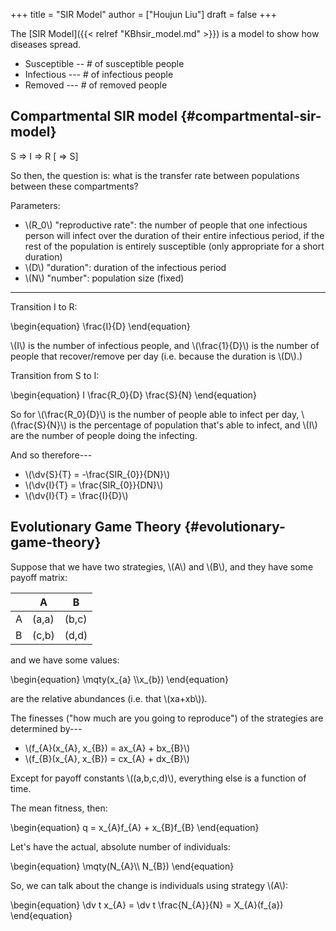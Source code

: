 +++
title = "SIR Model"
author = ["Houjun Liu"]
draft = false
+++

The [SIR Model]({{< relref "KBhsir_model.md" >}}) is a model to show how diseases spread.

-   Susceptible -- # of susceptible people
-   Infectious --- # of infectious people
-   Removed --- # of removed people


## Compartmental SIR model {#compartmental-sir-model}

S =&gt; I =&gt; R [ =&gt; S]

So then, the question is: what is the transfer rate between populations between these compartments?

Parameters:

-   \\(R\_0\\) "reproductive rate": the number of people that one infectious person will infect over the duration of their entire infectious period, if the rest of the population is entirely susceptible (only appropriate for a short duration)
-   \\(D\\) "duration": duration of the infectious period
-   \\(N\\) "number": population size (fixed)

---

Transition I to R:

\begin{equation}
\frac{I}{D}
\end{equation}

\\(I\\) is the number of infectious people, and \\(\frac{1}{D}\\) is the number of people that recover/remove per day (i.e. because the duration is \\(D\\).)

Transition from S to I:

\begin{equation}
I \frac{R\_0}{D} \frac{S}{N}
\end{equation}

So for \\(\frac{R\_0}{D}\\) is the number of people able to infect per day, \\(\frac{S}{N}\\) is the percentage of population that's able to infect, and \\(I\\) are the number of people doing the infecting.

And so therefore---

-   \\(\dv{S}{T} = -\frac{SIR\_{0}}{DN}\\)
-   \\(\dv{I}{T} = \frac{SIR\_{0}}{DN}\\)
-   \\(\dv{I}{T} = \frac{I}{D}\\)


## Evolutionary Game Theory {#evolutionary-game-theory}

Suppose that we have two strategies, \\(A\\) and \\(B\\), and they have some payoff matrix:

|   | A     | B     |
|---|-------|-------|
| A | (a,a) | (b,c) |
| B | (c,b) | (d,d) |

and we have some values:

\begin{equation}
\mqty(x\_{a} \\\x\_{b})
\end{equation}

are the relative abundances (i.e. that \\(xa+xb\\)).

The finesses ("how much are you going to reproduce") of the strategies are determined by---

-   \\(f\_{A}(x\_{A}, x\_{B}) = ax\_{A} + bx\_{B}\\)
-   \\(f\_{B}(x\_{A}, x\_{B}) = cx\_{A} + dx\_{B}\\)

Except for payoff constants \\((a,b,c,d)\\), everything else is a function of time.

The mean fitness, then:

\begin{equation}
q = x\_{A}f\_{A} + x\_{B}f\_{B}
\end{equation}

Let's have the actual, absolute number of individuals:

\begin{equation}
\mqty(N\_{A}\\\ N\_{B})
\end{equation}

So, we can talk about the change is individuals using strategy \\(A\\):

\begin{equation}
\dv t x\_{A} = \dv t \frac{N\_{A}}{N} = X\_{A}(f\_{a})
\end{equation}